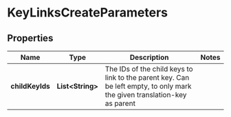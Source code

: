 

# KeyLinksCreateParameters

## Properties

Name | Type | Description | Notes
------------ | ------------- | ------------- | -------------
**childKeyIds** | **List&lt;String&gt;** | The IDs of the child keys to link to the parent key. Can be left empty, to only mark the given translation-key as parent | 



